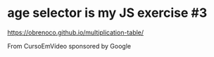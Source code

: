 # age selector is my JS exercise #3

https://obrenoco.github.io/multiplication-table/

From CursoEmVídeo sponsored by Google
